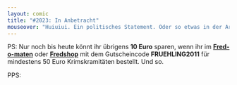 ```yaml
---
layout: comic
title: "#2023: In Anbetracht"
mouseover: "Huiuiui. Ein politisches Statement. Oder so etwas in der Art."
---
```


PS:
Nur noch bis heute könnt ihr übrigens <strong>10 Euro</strong> sparen, wenn ihr im <a href="http://fred-o-mat-spreadshirt.net"><strong>Fred-o-maten</strong></a> oder <a href="http://fredshop.spreadshirt.net"><strong>Fredshop</strong></a> mit dem Gutscheincode <strong>FRUEHLING2011</strong> für mindestens 50 Euro Krimskramitäten bestellt.
Und so.

PPS:
